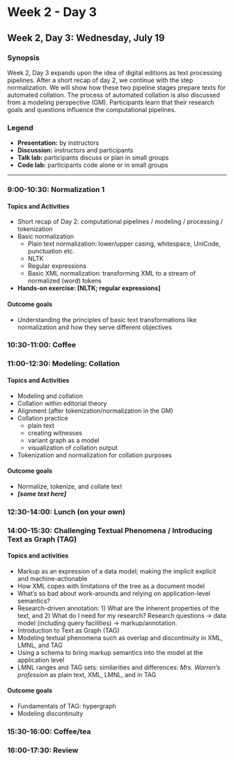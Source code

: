 # Week 2 - Day 3

## Week 2, Day 3: Wednesday, July 19

### Synopsis

Week 2, Day 3 expands upon the idea of digital editions as text processing pipelines. After a short recap of day 2, we continue with the step normalization. We will show how these two pipeline stages prepare texts for automated collation. The process of automated collation is also discussed from a modeling perspective (GM). Participants learn that their research goals and questions influence the computational pipelines.

### Legend

* **Presentation:** by instructors
* **Discussion:** instructors and participants
* **Talk lab:** participants discuss or plan in small groups
* **Code lab:** participants code alone or in small groups

-------

### 9:00-10:30: Normalization 1

#### Topics and Activities
* Short recap of Day 2: computational pipelines / modeling / processing / tokenization
* Basic normalization
	* Plain text normalization: lower/upper casing, whitespace, UniCode, punctuation etc.
	* NLTK
	* Regular expressions
	* Basic XML normalization: transforming XML to a stream of normalized (word) tokens
* **Hands-on exercise: [NLTK; regular expressions]**

#### Outcome goals
* Understanding the principles of basic text transformations like normalization and how they serve different objectives

### 10:30-11:00: Coffee 

### 11:00-12:30: Modeling: Collation

#### Topics and Activities
* Modeling and collation
* Collation within editorial theory
* Alignment (after tokenization/normalization in the GM)
* Collation practice 
	* plain text
	* creating witnesses
	* variant graph as a model
	* visualization of collation output
* Tokenization and normalization for collation purposes

#### Outcome goals
* Normalize, tokenize, and collate text
* ***[some text here]***

### 12:30-14:00: Lunch (on your own)

### 14:00-15:30: Challenging Textual Phenomena / Introducing Text as Graph (TAG)

#### Topics and activities

* Markup as an expression of a data model; making the implicit explicit and machine-actionable
* How XML copes with limitations of the tree as a document model
* What’s so bad about work-arounds and relying on application-level semantics?
* Research-driven annotation: 1) What are the inherent properties of the text, and 2) What do I need for my research? Research questions → data model (including query facilities) → markup/annotation.
* Introduction to Text as Graph (TAG)
* Modeling textual phenomena such as overlap and discontinuity in XML, LMNL, and TAG
* Using a schema to bring markup semantics into the model at the application level
* LMNL ranges and TAG sets: similarities and differences: _Mrs. Warren’s profession_ as plain text, XML, LMNL, and in TAG

#### Outcome goals

* Fundamentals of TAG: hypergraph
* Modeling discontinuity

### 15:30-16:00: Coffee/tea

### 16:00-17:30: Review